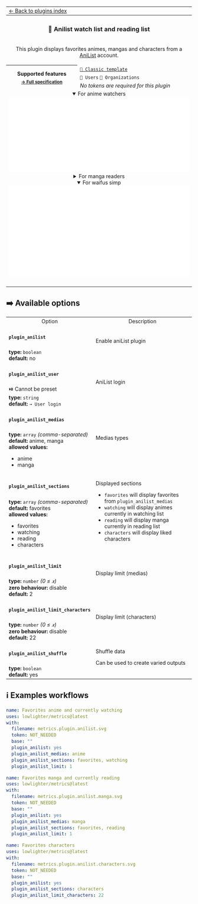 <!--header-->
<table>
  <tr><td colspan="2"><a href="/README.md#-plugins">← Back to plugins index</a></td></tr>
  <tr><th colspan="2"><h3>🌸 Anilist watch list and reading list</h3></th></tr>
  <tr><td colspan="2" align="center"><p>This plugin displays favorites animes, mangas and characters from a <a href="https://anilist.co">AniList</a> account.</p>
</td></tr>
  <tr>
    <th rowspan="3">Supported features<br><sub><a href="metadata.yml">→ Full specification</a></sub></th>
    <td><a href="/source/templates/classic/README.md"><code>📗 Classic template</code></a></td>
  </tr>
  <tr>
    <td><code>👤 Users</code> <code>👥 Organizations</code></td>
  </tr>
  <tr>
    <td><i>No tokens are required for this plugin</i></td>
  </tr>
  <tr>
    <td colspan="2" align="center">
      <details open><summary>For anime watchers</summary><img src="https://github.com/lowlighter/metrics/blob/examples/metrics.plugin.anilist.svg" alt=""></img></details>
      <details><summary>For manga readers</summary><img src="https://github.com/lowlighter/metrics/blob/examples/metrics.plugin.anilist.manga.svg" alt=""></img></details>
      <details open><summary>For waifus simp</summary><img src="https://github.com/lowlighter/metrics/blob/examples/metrics.plugin.anilist.characters.svg" alt=""></img></details>
      <img width="900" height="1" alt="">
    </td>
  </tr>
</table>
<!--/header-->

## ➡️ Available options

<!--options-->
<table>
  <tr>
    <td align="center" nowrap="nowrap">Option</i></td><td align="center" nowrap="nowrap">Description</td>
  </tr>
  <tr>
    <td nowrap="nowrap"><h4><code>plugin_anilist</code></h4></td>
    <td rowspan="2"><p>Enable aniList plugin</p>
<img width="900" height="1" alt=""></td>
  </tr>
  <tr>
    <td nowrap="nowrap"><b>type:</b> <code>boolean</code>
<br>
<b>default:</b> no<br></td>
  </tr>
  <tr>
    <td nowrap="nowrap"><h4><code>plugin_anilist_user</code></h4></td>
    <td rowspan="2"><p>AniList login</p>
<img width="900" height="1" alt=""></td>
  </tr>
  <tr>
    <td nowrap="nowrap">⏯️ Cannot be preset<br>
<b>type:</b> <code>string</code>
<br>
<b>default:</b> <code>→ User login</code><br></td>
  </tr>
  <tr>
    <td nowrap="nowrap"><h4><code>plugin_anilist_medias</code></h4></td>
    <td rowspan="2"><p>Medias types</p>
<img width="900" height="1" alt=""></td>
  </tr>
  <tr>
    <td nowrap="nowrap"><b>type:</b> <code>array</code>
<i>(comma-separated)</i>
<br>
<b>default:</b> anime, manga<br>
<b>allowed values:</b><ul><li>anime</li><li>manga</li></ul></td>
  </tr>
  <tr>
    <td nowrap="nowrap"><h4><code>plugin_anilist_sections</code></h4></td>
    <td rowspan="2"><p>Displayed sections</p>
<ul>
<li><code>favorites</code> will display favorites from <code>plugin_anilist_medias</code></li>
<li><code>watching</code> will display animes currently in watching list</li>
<li><code>reading</code> will display manga currently in reading list</li>
<li><code>characters</code> will display liked characters</li>
</ul>
<img width="900" height="1" alt=""></td>
  </tr>
  <tr>
    <td nowrap="nowrap"><b>type:</b> <code>array</code>
<i>(comma-separated)</i>
<br>
<b>default:</b> favorites<br>
<b>allowed values:</b><ul><li>favorites</li><li>watching</li><li>reading</li><li>characters</li></ul></td>
  </tr>
  <tr>
    <td nowrap="nowrap"><h4><code>plugin_anilist_limit</code></h4></td>
    <td rowspan="2"><p>Display limit (medias)</p>
<img width="900" height="1" alt=""></td>
  </tr>
  <tr>
    <td nowrap="nowrap"><b>type:</b> <code>number</code>
<i>(0 ≤
𝑥)</i>
<br>
<b>zero behaviour:</b> disable</br>
<b>default:</b> 2<br></td>
  </tr>
  <tr>
    <td nowrap="nowrap"><h4><code>plugin_anilist_limit_characters</code></h4></td>
    <td rowspan="2"><p>Display limit (characters)</p>
<img width="900" height="1" alt=""></td>
  </tr>
  <tr>
    <td nowrap="nowrap"><b>type:</b> <code>number</code>
<i>(0 ≤
𝑥)</i>
<br>
<b>zero behaviour:</b> disable</br>
<b>default:</b> 22<br></td>
  </tr>
  <tr>
    <td nowrap="nowrap"><h4><code>plugin_anilist_shuffle</code></h4></td>
    <td rowspan="2"><p>Shuffle data</p>
<p>Can be used to create varied outputs</p>
<img width="900" height="1" alt=""></td>
  </tr>
  <tr>
    <td nowrap="nowrap"><b>type:</b> <code>boolean</code>
<br>
<b>default:</b> yes<br></td>
  </tr>
</table>
<!--/options-->

## ℹ️ Examples workflows

<!--examples-->
```yaml
name: Favorites anime and currently watching
uses: lowlighter/metrics@latest
with:
  filename: metrics.plugin.anilist.svg
  token: NOT_NEEDED
  base: ""
  plugin_anilist: yes
  plugin_anilist_medias: anime
  plugin_anilist_sections: favorites, watching
  plugin_anilist_limit: 1

```
```yaml
name: Favorites manga and currently reading
uses: lowlighter/metrics@latest
with:
  filename: metrics.plugin.anilist.manga.svg
  token: NOT_NEEDED
  base: ""
  plugin_anilist: yes
  plugin_anilist_medias: manga
  plugin_anilist_sections: favorites, reading
  plugin_anilist_limit: 1

```
```yaml
name: Favorites characters
uses: lowlighter/metrics@latest
with:
  filename: metrics.plugin.anilist.characters.svg
  token: NOT_NEEDED
  base: ""
  plugin_anilist: yes
  plugin_anilist_sections: characters
  plugin_anilist_limit_characters: 22

```
<!--/examples-->
